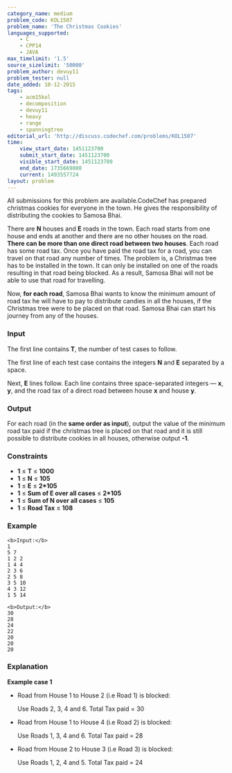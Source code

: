 ```yaml
---
category_name: medium
problem_code: KOL1507
problem_name: 'The Christmas Cookies'
languages_supported:
    - C
    - CPP14
    - JAVA
max_timelimit: '1.5'
source_sizelimit: '50000'
problem_author: devuy11
problem_tester: null
date_added: 10-12-2015
tags:
    - acm15kol
    - decomposition
    - devuy11
    - heavy
    - range
    - spanningtree
editorial_url: 'http://discuss.codechef.com/problems/KOL1507'
time:
    view_start_date: 1451123700
    submit_start_date: 1451123700
    visible_start_date: 1451123700
    end_date: 1735669800
    current: 1493557724
layout: problem
---
```

All submissions for this problem are available.CodeChef has prepared christmas cookies for everyone in the town. He gives the responsibility of distributing the cookies to Samosa Bhai.

There are **N** houses and **E** roads in the town. Each road starts from one house and ends at another and there are no other houses on the road. **There can be more than one direct road between two houses**. Each road has some road tax. Once you have paid the road tax for a road, you can travel on that road any number of times. The problem is, a Christmas tree has to be installed in the town. It can only be installed on one of the roads resulting in that road being blocked. As a result, Samosa Bhai will not be able to use that road for travelling.

Now, **for each road**, Samosa Bhai wants to know the minimum amount of road tax he will have to pay to distribute candies in all the houses, if the Christmas tree were to be placed on that road. Samosa Bhai can start his journey from any of the houses.

### Input

The first line contains **T**, the number of test cases to follow.

The first line of each test case contains the integers **N** and **E** separated by a space.

Next, **E** lines follow. Each line contains three space-separated integers — **x**, **y**, and the road tax of a direct road between house **x** and house **y**.

### Output

For each road (in the **same order as input**), output the value of the minimum road tax paid if the christmas tree is placed on that road and it is still possible to distribute cookies in all houses, otherwise output **-1**.

### Constraints

- **1** ≤ **T** ≤ **1000**
- **1** ≤ **N** ≤ **105**
- **1** ≤ **E** ≤ **2\*105**
- **1** ≤ **Sum of E over all cases** ≤ **2\*105**
- **1** ≤ **Sum of N over all cases** ≤ **105**
- **1** ≤ **Road Tax** ≤ **108**

### Example

```
<b>Input:</b>
1
5 7
1 2 2
1 4 4
2 3 6
2 5 8
3 5 10
4 3 12
1 5 14

<b>Output:</b>
30
28
24
22
20
20
20

```
### Explanation

**Example case 1**

- Road from House 1 to House 2 (i.e Road 1) is blocked: 
  
  Use Roads 2, 3, 4 and 6. Total Tax paid = 30
- Road from House 1 to House 4 (i.e Road 2) is blocked: 
  
  Use Roads 1, 3, 4 and 6. Total Tax paid = 28
- Road from House 2 to House 3 (i.e Road 3) is blocked: 
  
  Use Roads 1, 2, 4 and 5. Total Tax paid = 24